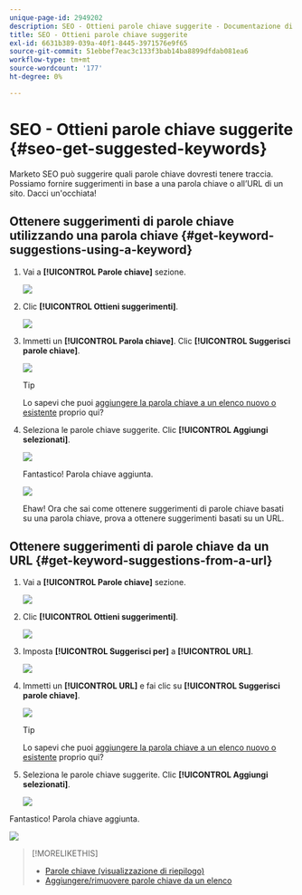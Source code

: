 ```yaml
---
unique-page-id: 2949202
description: SEO - Ottieni parole chiave suggerite - Documentazione di Marketo - Documentazione del prodotto
title: SEO - Ottieni parole chiave suggerite
exl-id: 6631b389-039a-40f1-8445-3971576e9f65
source-git-commit: 51ebbef7eac3c133f3bab14ba8899dfdab081ea6
workflow-type: tm+mt
source-wordcount: '177'
ht-degree: 0%

---
```


# SEO - Ottieni parole chiave suggerite {#seo-get-suggested-keywords}

Marketo SEO può suggerire quali parole chiave dovresti tenere traccia. Possiamo fornire suggerimenti in base a una parola chiave o all’URL di un sito. Dacci un&#39;occhiata!

## Ottenere suggerimenti di parole chiave utilizzando una parola chiave {#get-keyword-suggestions-using-a-keyword}

1. Vai a **[!UICONTROL Parole chiave]** sezione.

   ![](assets/image2014-9-18-10-3a51-3a41.png)

1. Clic **[!UICONTROL Ottieni suggerimenti]**.

   ![](assets/image2014-9-18-10-3a52-3a42.png)

1. Immetti un **[!UICONTROL Parola chiave]**. Clic **[!UICONTROL Suggerisci parole chiave]**.

   ![](assets/image2014-9-18-10-3a53-3a14.png)

   >[!TIP]
   >
   >Lo sapevi che puoi  [aggiungere la parola chiave a un elenco nuovo o esistente](/help/marketo/product-docs/additional-apps/seo/understanding-seo/seo-managing-lists.md) proprio qui?

1. Seleziona le parole chiave suggerite. Clic **[!UICONTROL Aggiungi selezionati]**.

   ![](assets/image2014-9-18-10-3a54-3a12.png)

   Fantastico! Parola chiave aggiunta.

   ![](assets/image2014-9-18-10-3a54-3a16.png)

   Ehaw! Ora che sai come ottenere suggerimenti di parole chiave basati su una parola chiave, prova a ottenere suggerimenti basati su un URL.

## Ottenere suggerimenti di parole chiave da un URL  {#get-keyword-suggestions-from-a-url}

1. Vai a **[!UICONTROL Parole chiave]** sezione.

   ![](assets/image2014-9-18-10-3a54-3a26.png)

1. Clic **[!UICONTROL Ottieni suggerimenti]**.

   ![](assets/image2014-9-18-11-3a4-3a43.png)

1. Imposta **[!UICONTROL Suggerisci per]** a **[!UICONTROL URL]**.

   ![](assets/image2014-9-18-11-3a4-3a52.png)

1. Immetti un **[!UICONTROL URL]** e fai clic su **[!UICONTROL Suggerisci parole chiave]**.

   ![](assets/image2014-9-18-11-3a5-3a7.png)

   >[!TIP]
   >
   >Lo sapevi che puoi [aggiungere la parola chiave a un elenco nuovo o esistente](/help/marketo/product-docs/additional-apps/seo/understanding-seo/seo-managing-lists.md) proprio qui?

1. Seleziona le parole chiave suggerite. Clic **[!UICONTROL Aggiungi selezionati]**.

   ![](assets/image2014-9-18-11-3a8-3a3.png)

Fantastico! Parola chiave aggiunta.

![](assets/image2014-9-18-11-3a8-3a25.png)

>[!MORELIKETHIS]
>
>* [Parole chiave (visualizzazione di riepilogo)](/help/marketo/product-docs/additional-apps/seo/keywords/seo-understanding-keywords.md)
>* [Aggiungere/rimuovere parole chiave da un elenco](/help/marketo/product-docs/additional-apps/seo/keywords/seo-add-remove-keywords-from-a-list.md)

